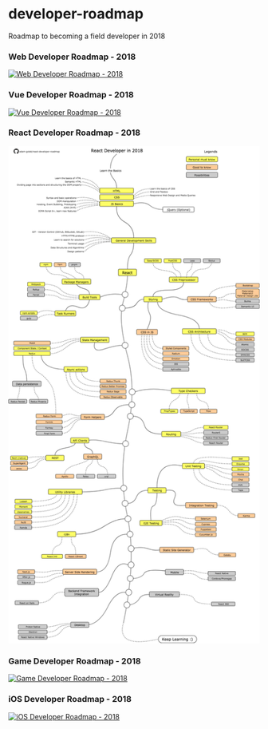 # developer-roadmap
Roadmap to becoming a field developer in 2018

### Web Developer Roadmap - 2018
[![Web Developer Roadmap - 2018](https://camo.githubusercontent.com/4511e3b4831b40f49c008418b5bb509d10efcbac/68747470733a2f2f692e696d6775722e636f6d2f4f5a554f5574492e706e67)](https://github.com/kamranahmedse/developer-roadmap)

### Vue Developer Roadmap - 2018
[![Vue Developer Roadmap - 2018](https://github.com/marekbrainhub/vue-developer-roadmap/raw/master/roadmap.png)](https://github.com/marekbrainhub/vue-developer-roadmap)

### React Developer Roadmap - 2018
[![React Developer Roadmap - 2018](https://github.com/adam-golab/react-developer-roadmap/raw/master/roadmap.png)](https://github.com/adam-golab/react-developer-roadmap)

### Game Developer Roadmap - 2018
[![Game Developer Roadmap - 2018](https://github.com/utilForever/game-developer-roadmap/raw/master/Images/Intro.png)](https://github.com/utilForever/game-developer-roadmap)

### iOS Developer Roadmap - 2018
[![iOS Developer Roadmap - 2018](https://github.com/BohdanOrlov/iOS-Developer-Roadmap/raw/master/headerImage.png)](https://github.com/BohdanOrlov/iOS-Developer-Roadmap)
